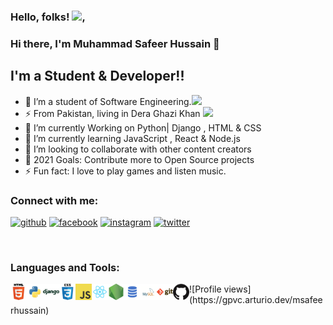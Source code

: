 ### Hello, folks! <img src="https://raw.githubusercontent.com/MartinHeinz/MartinHeinz/master/wave.gif" width="30px">, 

### Hi there, I'm Muhammad Safeer Hussain 👋

## I'm a Student & Developer!!

- 🔭 I’m a student of Software Engineering.<img src="https://img.icons8.com/color-glass/48/000000/laptop-coding.png" height='20'/>
- ⚡ From Pakistan, living in Dera Ghazi Khan <img src="https://img.icons8.com/color/48/000000/street-view.png" height='20' />
- 🌱 I’m currently Working on  Python| Django , HTML & CSS
- 🌱 I’m currently learning JavaScript , React & Node.js
- 👯 I’m looking to collaborate with other content creators
- 🥅 2021 Goals: Contribute more to Open Source projects
- ⚡ Fun fact: I love to play games and listen music.

### Connect with me:

<a href="https://github.com/msafeerhussain"><img src="https://img.icons8.com/color-glass/50/000000/github.png" alt='github'/></a>
<a href="https://www.facebook.com/safeer.MSH"><img src="https://img.icons8.com/color-glass/48/000000/facebook-new.png" alt='facebook'/></a>
<a href="https://www.instagram.com/safeer.msh/"><img src="https://img.icons8.com/color-glass/50/000000/instagram-new.png" alt='instagram'/></a>
<a href="https://twitter.com/Muhamma66917301"><img src="https://img.icons8.com/color-glass/48/000000/twitter.png" alt='twitter'/></a>

<br />

### Languages and Tools:


<img align="left" alt="HTML5" width="26px" src="https://raw.githubusercontent.com/github/explore/80688e429a7d4ef2fca1e82350fe8e3517d3494d/topics/html/html.png" />
<img align="left" alt="Python3" width="26px" src="https://raw.githubusercontent.com/github/explore/80688e429a7d4ef2fca1e82350fe8e3517d3494d/topics/python/python.png" />
<img align="left" alt="Django" width="26px" src="https://raw.githubusercontent.com/github/explore/80688e429a7d4ef2fca1e82350fe8e3517d3494d/topics/django/django.png" />
<img align="left" alt="CSS3" width="26px" src="https://raw.githubusercontent.com/github/explore/80688e429a7d4ef2fca1e82350fe8e3517d3494d/topics/css/css.png" />
<img align="left" alt="JavaScript" width="26px" src="https://raw.githubusercontent.com/github/explore/80688e429a7d4ef2fca1e82350fe8e3517d3494d/topics/javascript/javascript.png" />
<img align="left" alt="React" width="26px" src="https://raw.githubusercontent.com/github/explore/80688e429a7d4ef2fca1e82350fe8e3517d3494d/topics/react/react.png" />
<img align="left" alt="Node.js" width="26px" src="https://raw.githubusercontent.com/github/explore/80688e429a7d4ef2fca1e82350fe8e3517d3494d/topics/nodejs/nodejs.png" />
<img align="left" alt="SQL" width="26px" src="https://raw.githubusercontent.com/github/explore/80688e429a7d4ef2fca1e82350fe8e3517d3494d/topics/sql/sql.png" />

<img align="left" alt="MySQL" width="26px" src="https://raw.githubusercontent.com/github/explore/80688e429a7d4ef2fca1e82350fe8e3517d3494d/topics/mysql/mysql.png" />
<img align="left" alt="Git" width="26px" src="https://raw.githubusercontent.com/github/explore/80688e429a7d4ef2fca1e82350fe8e3517d3494d/topics/git/git.png" />
<img align="left" alt="GitHub" width="26px" src="https://raw.githubusercontent.com/github/explore/78df643247d429f6cc873026c0622819ad797942/topics/github/github.png" />
![Profile views](https://gpvc.arturio.dev/msafeerhussain)  
